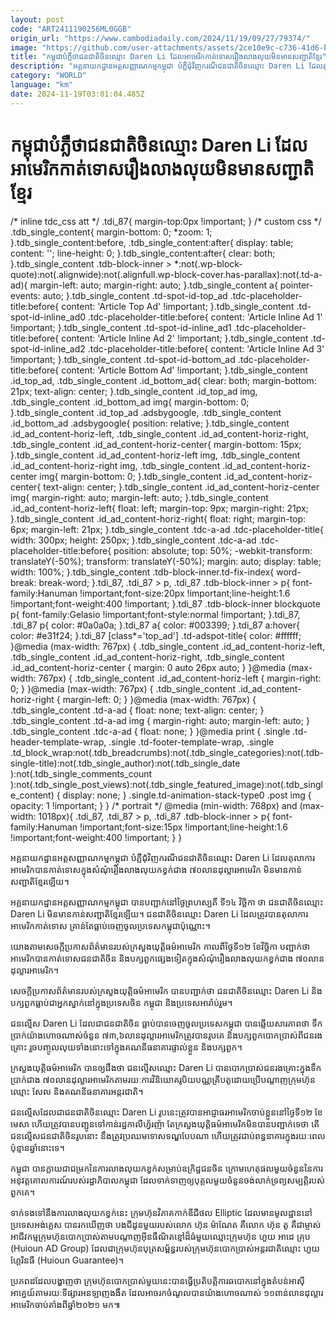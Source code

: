 ```yaml
---
layout: post
code: "ART2411190256ML0GGB"
origin_url: "https://www.cambodiadaily.com/2024/11/19/09/27/79374/"
image: "https://github.com/user-attachments/assets/2ce10e9c-c736-41d6-bcb7-eea3a1976516"
title: "កម្ពុជា​បំភ្លឺ​ថា​ជនជាតិ​ចិន​ឈ្មោះ Daren Li ដែល​អាមេរិក​កាត់ទោស​រឿង​លាង​លុយ​មិន​មាន​សញ្ជាតិ​ខ្មែរ"
description: "អគ្គនាយកដ្ឋាន​អត្តសញ្ញាណកម្ម​កម្ពុជា បំភ្លឺ​ជុំវិញ​ករណី​ជនជាតិ​ចិន​ឈ្មោះ Daren Li ដែល​តុលាការ​អាមេរិក​បាន​កាត់ទោស​ក្នុង​សំណុំរឿង​លាង​លុយ​កខ្វក់​ជាង ៧០​លាន​ដុល្លារ​អាមេរិក មិន​មាន​កាន់​សញ្ជាតិ​ខ្មែរ​ឡើយ។"
category: "WORLD"
language: "km"
date: 2024-11-19T03:01:04.485Z
---
```


# កម្ពុជា​បំភ្លឺ​ថា​ជនជាតិ​ចិន​ឈ្មោះ Daren Li ដែល​អាមេរិក​កាត់ទោស​រឿង​លាង​លុយ​មិន​មាន​សញ្ជាតិ​ខ្មែរ

/\* inline tdc\_css att \*/ .tdi\_87{ margin-top:0px !important; } /\* custom css \*/ .tdb\_single\_content{ margin-bottom: 0; \*zoom: 1; }.tdb\_single\_content:before, .tdb\_single\_content:after{ display: table; content: ''; line-height: 0; }.tdb\_single\_content:after{ clear: both; }.tdb\_single\_content .tdb-block-inner > \*:not(.wp-block-quote):not(.alignwide):not(.alignfull.wp-block-cover.has-parallax):not(.td-a-ad){ margin-left: auto; margin-right: auto; }.tdb\_single\_content a{ pointer-events: auto; }.tdb\_single\_content .td-spot-id-top\_ad .tdc-placeholder-title:before{ content: 'Article Top Ad' !important; }.tdb\_single\_content .td-spot-id-inline\_ad0 .tdc-placeholder-title:before{ content: 'Article Inline Ad 1' !important; }.tdb\_single\_content .td-spot-id-inline\_ad1 .tdc-placeholder-title:before{ content: 'Article Inline Ad 2' !important; }.tdb\_single\_content .td-spot-id-inline\_ad2 .tdc-placeholder-title:before{ content: 'Article Inline Ad 3' !important; }.tdb\_single\_content .td-spot-id-bottom\_ad .tdc-placeholder-title:before{ content: 'Article Bottom Ad' !important; }.tdb\_single\_content .id\_top\_ad, .tdb\_single\_content .id\_bottom\_ad{ clear: both; margin-bottom: 21px; text-align: center; }.tdb\_single\_content .id\_top\_ad img, .tdb\_single\_content .id\_bottom\_ad img{ margin-bottom: 0; }.tdb\_single\_content .id\_top\_ad .adsbygoogle, .tdb\_single\_content .id\_bottom\_ad .adsbygoogle{ position: relative; }.tdb\_single\_content .id\_ad\_content-horiz-left, .tdb\_single\_content .id\_ad\_content-horiz-right, .tdb\_single\_content .id\_ad\_content-horiz-center{ margin-bottom: 15px; }.tdb\_single\_content .id\_ad\_content-horiz-left img, .tdb\_single\_content .id\_ad\_content-horiz-right img, .tdb\_single\_content .id\_ad\_content-horiz-center img{ margin-bottom: 0; }.tdb\_single\_content .id\_ad\_content-horiz-center{ text-align: center; }.tdb\_single\_content .id\_ad\_content-horiz-center img{ margin-right: auto; margin-left: auto; }.tdb\_single\_content .id\_ad\_content-horiz-left{ float: left; margin-top: 9px; margin-right: 21px; }.tdb\_single\_content .id\_ad\_content-horiz-right{ float: right; margin-top: 6px; margin-left: 21px; }.tdb\_single\_content .tdc-a-ad .tdc-placeholder-title{ width: 300px; height: 250px; }.tdb\_single\_content .tdc-a-ad .tdc-placeholder-title:before{ position: absolute; top: 50%; -webkit-transform: translateY(-50%); transform: translateY(-50%); margin: auto; display: table; width: 100%; }.tdb\_single\_content .tdb-block-inner.td-fix-index{ word-break: break-word; }.tdi\_87, .tdi\_87 > p, .tdi\_87 .tdb-block-inner > p{ font-family:Hanuman !important;font-size:20px !important;line-height:1.6 !important;font-weight:400 !important; }.tdi\_87 .tdb-block-inner blockquote p{ font-family:Gelasio !important;font-style:normal !important; }.tdi\_87, .tdi\_87 p{ color: #0a0a0a; }.tdi\_87 a{ color: #003399; }.tdi\_87 a:hover{ color: #e31f24; }.tdi\_87 \[class\*='top\_ad'\] .td-adspot-title{ color: #ffffff; }@media (max-width: 767px) { .tdb\_single\_content .id\_ad\_content-horiz-left, .tdb\_single\_content .id\_ad\_content-horiz-right, .tdb\_single\_content .id\_ad\_content-horiz-center { margin: 0 auto 26px auto; } }@media (max-width: 767px) { .tdb\_single\_content .id\_ad\_content-horiz-left { margin-right: 0; } }@media (max-width: 767px) { .tdb\_single\_content .id\_ad\_content-horiz-right { margin-left: 0; } }@media (max-width: 767px) { .tdb\_single\_content .td-a-ad { float: none; text-align: center; } .tdb\_single\_content .td-a-ad img { margin-right: auto; margin-left: auto; } .tdb\_single\_content .tdc-a-ad { float: none; } }@media print { .single .td-header-template-wrap, .single .td-footer-template-wrap, .single .td\_block\_wrap:not(.tdb\_breadcrumbs):not(.tdb\_single\_categories):not(.tdb-single-title):not(.tdb\_single\_author):not(.tdb\_single\_date ):not(.tdb\_single\_comments\_count ):not(.tdb\_single\_post\_views):not(.tdb\_single\_featured\_image):not(.tdb\_single\_content) { display: none; } .single.td-animation-stack-type0 .post img { opacity: 1 !important; } } /\* portrait \*/ @media (min-width: 768px) and (max-width: 1018px){ .tdi\_87, .tdi\_87 > p, .tdi\_87 .tdb-block-inner > p{ font-family:Hanuman !important;font-size:15px !important;line-height:1.6 !important;font-weight:400 !important; } }

អគ្គនាយកដ្ឋាន​អត្តសញ្ញាណកម្ម​កម្ពុជា បំភ្លឺ​ជុំវិញ​ករណី​ជនជាតិ​ចិន​ឈ្មោះ Daren Li ដែល​តុលាការ​អាមេរិក​បាន​កាត់ទោស​ក្នុង​សំណុំរឿង​លាង​លុយ​កខ្វក់​ជាង ៧០​លាន​ដុល្លារ​អាមេរិក មិន​មាន​កាន់​សញ្ជាតិ​ខ្មែរ​ឡើយ។

អគ្គនាយកដ្ឋាន​អត្តសញ្ញាណកម្ម​កម្ពុជា បាន​បញ្ជាក់​នៅ​ថ្ងៃ​ព្រហស្បតិ៍ ទី​១៤ វិច្ឆិកា ថា ជនជាតិ​ចិន​ឈ្មោះ Daren Li មិន​មាន​កាន់​សញ្ជាតិ​ខ្មែរ​ឡើយ។ ជនជាតិ​ចិន​ឈ្មោះ Daren Li ដែល​ត្រូវ​បាន​តុលាការ​អាមេរិក​កាត់ទោស គ្រាន់តែ​ធ្លាប់​ចេញ​ចូល​ប្រទេស​កម្ពុជា​ប៉ុណ្ណោះ។

យោង​តាម​សេចក្តី​ប្រកាស​ព័ត៌មាន​របស់​ក្រសួង​យុត្តិធម៌​អាមេរិក កាលពី​ថ្ងៃទី​១២ ខែ​វិច្ឆិកា បញ្ជាក់​ថា អាមេរិក​បាន​កាត់ទោស​ជនជាតិ​ចិន និង​បក្សពួក​ផ្សេង​ទៀត​ក្នុង​សំណុំរឿង​លាង​លុយ​កខ្វក់​ជាង ៧០​លាន​ដុល្លារ​អាមេរិក។

សេចក្តី​ប្រកាស​ព័ត៌មាន​របស់​ក្រសួង​យុត្តិធម៌​អាមេរិក បាន​បញ្ជាក់​ថា ជនជាតិ​ចិន​ឈ្មោះ Daren Li និង​បក្សពួក​ធ្លាប់​ជា​អ្នក​ស្នាក់នៅ​ក្នុង​ប្រទេស​ចិន កម្ពុជា និង​ប្រទេស​អារ៉ាប់រួម។

ជនល្មើស Daren Li ដែល​ជា​ជនជាតិ​ចិន ធ្លាប់​បាន​ចេញ​ចូល​ប្រទេស​កម្ពុជា បាន​ឆ្លើយ​សារភាព​ថា ទឹកប្រាក់​យ៉ាងហោចណាស់​ចំនួន ៧៣,៦​លាន​ដុល្លារ​អាមេរិក​ត្រូវ​បាន​រូបគេ និង​បក្សពួក​បោកប្រាស់​ពី​ជនរងគ្រោះ រួច​បញ្ចូល​លុយ​ទាំងនោះ​ទៅ​ក្នុង​គណនី​ធនាគារ​ផ្ទាល់ខ្លួន និង​បក្សពួក។

ក្រសួង​យុត្តិធម៌​អាមេរិក បាន​ឲ្យ​ដឹង​ថា ជនល្មើស​ឈ្មោះ Daren Li បាន​បោកប្រាស់​ជនរងគ្រោះ​ក្នុង​ទឹកប្រាក់​ជាង ៧០​លាន​ដុល្លារ​អាមេរិក​តាមរយៈ​ការ​វិនិយោគ​រូបិយបណ្ណ​គ្រីបតូ​ដោយ​ប្រើ​បណ្ដាញ​ក្រុមហ៊ុន​ឈ្មោះ សែល និង​គណនី​ធនាគារ​អន្តរជាតិ។

ជនល្មើស​ដែល​ជា​ជនជាតិ​ចិន​ឈ្មោះ Daren Li រូប​នេះ​ត្រូវ​បាន​អាជ្ញាធរ​អាមេរិក​ចាប់​ខ្លួន​នៅ​ថ្ងៃទី​១២ ខែ​មេសា ហើយ​ត្រូវ​បាន​បញ្ជូន​ទៅ​កាន់​រដ្ឋ​កាលីហ្វ័រញ៉ា តែ​ក្រសួង​យុត្តិធម៌​អាមេរិក​មិន​បាន​បញ្ជាក់​ទេ​ថា តើ​ជនល្មើស​ជនជាតិ​ចិន​រូប​នោះ នឹង​ត្រូវ​ប្រឈម​ទោសទណ្ឌ​បែប​ណា ហើយ​ត្រូវ​ជាប់​ពន្ធនាគារ​ក្នុង​រយៈពេល​ប៉ុន្មាន​ឆ្នាំ​នោះ​ទេ។

កម្ពុជា បាន​ក្លាយ​ជា​ជម្រក​នៃ​ការ​លាង​លុយ​កខ្វក់​សម្រាប់​ឧក្រិដ្ឋជន​ចិន ក្រោម​ហេតុផល​មួយ​ចំនួន​នៃ​ការ​អនុវត្ត​គោលការណ៍​របស់​រដ្ឋាភិបាល​កម្ពុជា ដែល​ទាក់ទាញ​ឲ្យ​បុគ្គល​មួយ​ចំនួន​ចង់​លាក់​ទ្រព្យសម្បត្តិ​របស់​ពួកគេ។

ទាក់ទង​ទៅ​នឹង​ការ​លាង​លុយ​កខ្វក់​នេះ ក្រុមហ៊ុន​វិភាគ​កាក់​ឌីជីថល Elliptic ដែល​មាន​មូលដ្ឋាន​នៅ​ប្រទេស​អង់គ្លេស បាន​រក​ឃើញ​ថា បងជីដូនមួយ​របស់​លោក ហ៊ុន ម៉ាណែត គឺ​លោក ហ៊ុន តូ គឺជា​ម្ចាស់​អាជីវកម្ម​ក្រុមហ៊ុន​បោកប្រាស់​តាម​បណ្ដាញ​អ៊ីនធឺណិត​ខ្មៅ​ដ៏​ធំ​មួយ​ឈ្មោះ​ក្រុមហ៊ុន ហួយ អាដេ គ្រុប (Huioun AD Group) ដែល​ជា​ក្រុមហ៊ុន​បុត្រ​សម្ព័ន្ធ​របស់​ក្រុមហ៊ុន​បោកប្រាស់​អន្តរជាតិ​ឈ្មោះ ហួយ ហ្គែរិនធី (Huioun Guarantee)។

ប្រភព​ដដែល​បង្ហាញ​ថា ក្រុមហ៊ុន​បោកប្រាស់​មួយ​នេះ​បាន​ធ្វើ​ប្រតិបត្តិការ​ឆបោក​នៅ​ក្នុង​តំបន់​អាស៊ីអាគ្នេយ៍​តាមរយៈ​ទីផ្សារ​អនឡាញ​ងងឹត ដែល​អាច​រក​ចំណូល​បាន​យ៉ាងហោចណាស់ ១១​ពាន់​លាន​ដុល្លារ​អាមេរិក​ចាប់តាំងពី​ឆ្នាំ​២០២១ មក៕